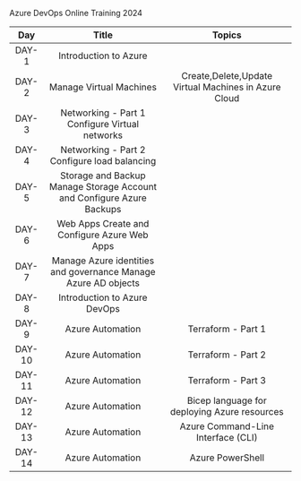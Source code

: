 Azure DevOps Online Training 2024

| Day | Title | Topics |
| :----: | :----: | :----: |
| DAY-1 | Introduction to Azure |
| DAY-2 | Manage Virtual Machines |Create,Delete,Update Virtual Machines in Azure Cloud |
| DAY-3 |	Networking - Part 1	Configure Virtual networks |
| DAY-4	| Networking - Part 2	Configure load balancing |
| DAY-5	| Storage and Backup	Manage Storage Account and Configure Azure Backups |
| DAY-6	| Web Apps	Create and Configure Azure Web Apps |
| DAY-7	| Manage Azure identities and governance 	Manage Azure AD objects |
| DAY-8	| Introduction to Azure DevOps |
| DAY-9	 | Azure Automation | Terraform - Part 1 |
| DAY-10 |  Azure Automation | Terraform - Part 2 |
| DAY-11 |  Azure Automation | Terraform - Part 3 |
| DAY-12 |  Azure Automation | Bicep language for deploying Azure resources | 
| DAY-13 |  Azure Automation |	Azure Command-Line Interface (CLI) |
| DAY-14 |  Azure Automation | Azure PowerShell |


